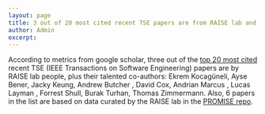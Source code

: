 ```yaml
---
layout: page
title: 3 out of 20 most cited recent TSE papers are from RAISE lab and more from PROMISE repo!
author: Admin
excerpt: 
---
```

According to metrics from google scholar, three out of the [top 20 most cited](https://scholar.google.com/citations?hl=en&view_op=list_hcore&venue=ne7Vj8c_KBUJ.2017&vq=eng_softwaresystems&cstart=0) recent TSE (IEEE Transactions on Software Engineering) papers are by RAISE lab people, plus their talented co-authors: Ekrem Kocagüneli, Ayse Bener, Jacky Keung, Andrew Butcher , David Cox, Andrian Marcus , Lucas Layman , Forrest Shull, Burak Turhan, Thomas Zimmermann.
Also, 6 papers in the list are based on data curated by the RAISE lab in the [PROMISE repo](https://zenodo.org/communities/seacraft/?page=1&size=20).